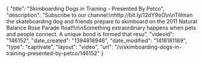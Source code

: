 {
    "title": "Skimboarding Dogs in Training - Presented By Petco",
    "description": "Subscribe to our channel:\nhttp:\/\/bit.ly\/12dY9oO\n\nTillman the skateboarding dog and friends prepare to skimboard on the 2011 Natural Balance Rose Parade float!\n\nSomething extraordinary happens when pets and people connect. A unique bond is formed that resu",
    "videoid": "146152",
    "date_created": "1394818946",
    "date_modified": "1418181189",
    "type": "captivate",
    "layout": "video",
    "url": "\/v\/skimboarding-dogs-in-training-presented-by-petco\/146152"
}